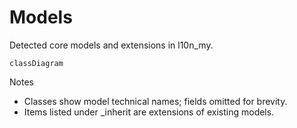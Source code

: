 # Models

Detected core models and extensions in l10n_my.

```mermaid
classDiagram
```

Notes
- Classes show model technical names; fields omitted for brevity.
- Items listed under _inherit are extensions of existing models.
